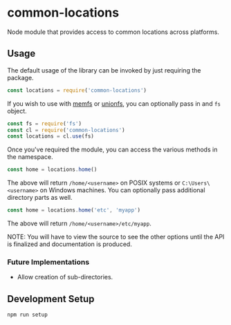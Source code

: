 # common-locations

Node module that provides access to common locations across platforms.

## Usage

The default usage of the library can be invoked by just requiring the package.
```javascript
const locations = require('common-locations')
```

If you wish to use with [memfs](https://www.npmjs.com/package/memfs) or
[unionfs](https://www.npmjs.com/package/unionfs), you can optionally pass in and
`fs` object.
```javascript
const fs = require('fs')
const cl = require('common-locations')
const locations = cl.use(fs)
```

Once you've required the module, you can access the various methods in the namespace.
```javascript
const home = locations.home()
```

The above will return `/home/<username>` on POSIX systems or `C:\Users\<username>` on
Windows machines. You can optionally pass additional directory parts as well.
```javascript
const home = locations.home('etc', 'myapp')
```

The above will return `/home/<username>/etc/myapp`.

NOTE: You will have to view the source to see the other options until the API is finalized
and documentation is produced.

### Future Implementations

- Allow creation of sub-directories.

## Development Setup
```
npm run setup
```